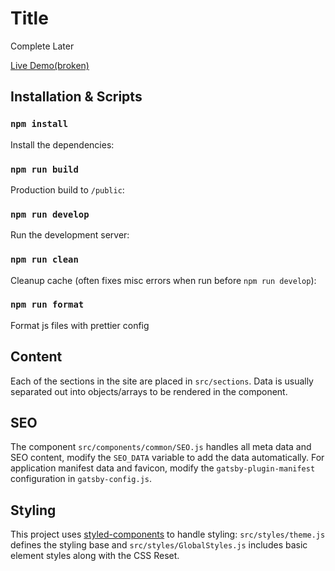 # Title

Complete Later

[Live Demo(broken)](https://broken.netlify.com/)

## Installation & Scripts

### `npm install`

Install the dependencies:

### `npm run build`

Production build to `/public`:

### `npm run develop`

Run the development server:

### `npm run clean`

Cleanup cache (often fixes misc errors when run before `npm run develop`):

### `npm run format`

Format js files with prettier config

## Content

Each of the sections in the site are placed in `src/sections`. Data is usually separated out into objects/arrays to be rendered in the component.

## SEO

The component `src/components/common/SEO.js` handles all meta data and SEO content, modify the `SEO_DATA` variable to add the data automatically. For application manifest data and favicon, modify the `gatsby-plugin-manifest` configuration in `gatsby-config.js`.

## Styling

This project uses [styled-components]() to handle styling: `src/styles/theme.js` defines the styling base and `src/styles/GlobalStyles.js` includes basic element styles along with the CSS Reset.
